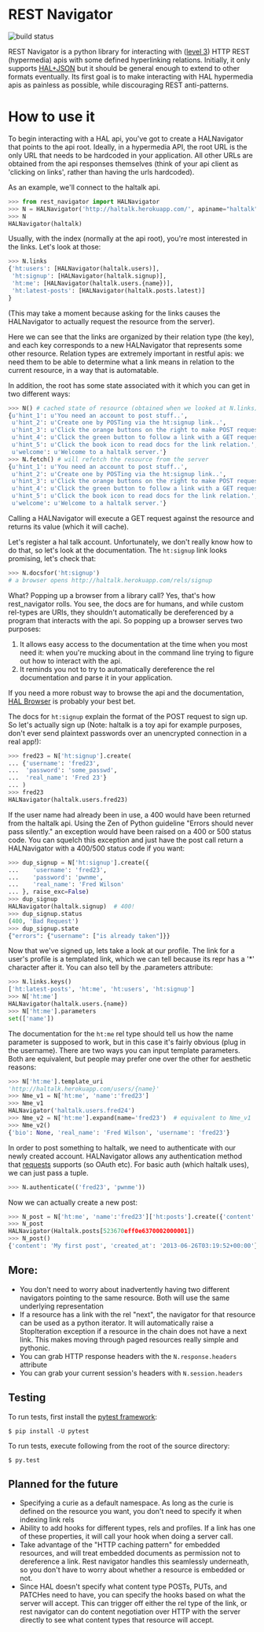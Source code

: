 # REST Navigator

![build status](https://travis-ci.org/deontologician/rest_navigator.png?branch=master)

REST Navigator is a python library for interacting with
([level 3](http://martinfowler.com/articles/richardsonMaturityModel.html#level3))
HTTP REST (hypermedia) apis with some defined hyperlinking relations. Initially,
it only supports [HAL+JSON](http://tools.ietf.org/html/draft-kelly-json-hal-05)
but it should be general enough to extend to other formats eventually. Its first
goal is to make interacting with HAL hypermedia apis as painless as possible,
while discouraging REST anti-patterns.

# How to use it

To begin interacting with a HAL api, you've got to create a HALNavigator that
points to the api root. Ideally, in a hypermedia API, the root URL is the only
URL that needs to be hardcoded in your application. All other URLs are obtained
from the api responses themselves (think of your api client as 'clicking on
links', rather than having the urls hardcoded).

As an example, we'll connect to the haltalk api.

```python
>>> from rest_navigator import HALNavigator
>>> N = HALNavigator('http://haltalk.herokuapp.com/', apiname="haltalk")
>>> N
HALNavigator(haltalk)
```

Usually, with the index (normally at the api root), you're most interested in
the links. Let's look at those:

```python
>>> N.links
{'ht:users': [HALNavigator(haltalk.users)],
 'ht:signup': [HALNavigator(haltalk.signup)],
 'ht:me': [HALNavigator(haltalk.users.{name})],
 'ht:latest-posts': [HALNavigator(haltalk.posts.latest)]
}
```

(This may take a moment because asking for the links causes the HALNavigator to
actually request the resource from the server).

Here we can see that the links are organized by their relation type (the key),
and each key corresponds to a new HALNavigator that represents some other
resource. Relation types are extremely important in restful apis: we need them
to be able to determine what a link means in relation to the current resource,
in a way that is automatable.

In addition, the root has some state associated with it which you can get in two
different ways:

```python
>>> N() # cached state of resource (obtained when we looked at N.links)
{u'hint_1': u'You need an account to post stuff..',
 u'hint_2': u'Create one by POSTing via the ht:signup link..',
 u'hint_3': u'Click the orange buttons on the right to make POST requests..',
 u'hint_4': u'Click the green button to follow a link with a GET request..',
 u'hint_5': u'Click the book icon to read docs for the link relation.',
 u'welcome': u'Welcome to a haltalk server.'}
>>> N.fetch() # will refetch the resource from the server
{u'hint_1': u'You need an account to post stuff..',
 u'hint_2': u'Create one by POSTing via the ht:signup link..',
 u'hint_3': u'Click the orange buttons on the right to make POST requests..',
 u'hint_4': u'Click the green button to follow a link with a GET request..',
 u'hint_5': u'Click the book icon to read docs for the link relation.',
 u'welcome': u'Welcome to a haltalk server.'}
```

Calling a HALNavigator will execute a GET request against the resource and
returns its value (which it will cache).

Let's register a hal talk account. Unfortunately, we don't really know how to do
that, so let's look at the documentation. The `ht:signup` link looks promising,
let's check that:

```python
>>> N.docsfor('ht:signup')
# a browser opens http://haltalk.herokuapp.com/rels/signup
```

What? Popping up a browser from a library call? Yes, that's how rest_navigator
rolls. You see, the docs are for humans, and while custom rel-types are URIs,
they shouldn't automatically be dereferenced by a program that interacts with
the api. So popping up a browser serves two purposes:

  1. It allows easy access to the documentation at the time when you most need
  it: when you're mucking about in the command line trying to figure out how to
  interact with the api.
  2. It reminds you not to try to automatically dereference the rel
  documentation and parse it in your application.

If you need a more robust way to browse the api and the documentation,
[HAL Browser](https://github.com/mikekelly/hal-browser) is probably your best
bet.

The docs for `ht:signup` explain the format of the POST request to sign up. So
let's actually sign up (Note: haltalk is a toy api for example purposes, don't
ever send plaintext passwords over an unencrypted connection in a real app!):

```python
>>> fred23 = N['ht:signup'].create(
... {'username': 'fred23',
...  'password': 'some_passwd',
...  'real_name': 'Fred 23'}
... )
>>> fred23
HALNavigator(haltalk.users.fred23)
```

If the user name had already been in use, a 400 would have been returned from
the haltalk api. Using the Zen of Python guideline "Errors should never pass
silently." an exception would have been raised on a 400 or 500 status code. You
can squelch this exception and just have the post call return a HALNavigator
with a 400/500 status code if you want:

```python
>>> dup_signup = N['ht:signup'].create({
...    'username': 'fred23',
...    'password': 'pwnme',
...    'real_name': 'Fred Wilson'
... }, raise_exc=False)
>>> dup_signup
HALNavigator(haltalk.signup)  # 400!
>>> dup_signup.status
(400, 'Bad Request')
>>> dup_signup.state
{"errors": {"username": ["is already taken"]}}
```

Now that we've signed up, lets take a look at our profile. The link for a user's
profile is a templated link, which we can tell because its repr has a '*'
character after it. You can also tell by the .parameters attribute:

```python
>>> N.links.keys()
['ht:latest-posts', 'ht:me', 'ht:users', 'ht:signup']
>>> N['ht:me']
HALNavigator(haltalk.users.{name})
>>> N['ht:me'].parameters
set(['name'])
```

The documentation for the `ht:me` rel type should tell us how the name parameter
is supposed to work, but in this case it's fairly obvious (plug in the
username). There are two ways you can input template parameters. Both are
equivalent, but people may prefer one over the other for aesthetic reasons:

```python
>>> N['ht:me'].template_uri
'http://haltalk.herokuapp.com/users/{name}'
>>> Nme_v1 = N['ht:me', 'name':'fred23']
>>> Nme_v1
HALNavigator('haltalk.users.fred24')
>>> Nme_v2 = N['ht:me'].expand(name='fred23')  # equivalent to Nme_v1
>>> Nme_v2()
{'bio': None, 'real_name': 'Fred Wilson', 'username': 'fred23'}
```

In order to post something to haltalk, we need to authenticate with our newly
created account. HALNavigator allows any authentication method that
[requests](http://www.python-requests.org/en/latest/user/advanced/#custom-authentication)
supports (so OAuth etc). For basic auth (which haltalk uses), we can just pass a
tuple.

```python
>>> N.authenticate(('fred23', 'pwnme'))
```

Now we can actually create a new post:

```python
>>> N_post = N['ht:me', 'name':'fred23']['ht:posts'].create({'content': 'My first post'})
>>> N_post
HALNavigator(Haltalk.posts[523670eff0e6370002000001])
>>> N_post()
{'content': 'My first post', 'created_at': '2013-06-26T03:19:52+00:00'}
```

## More:

* You don't need to worry about inadvertently having two different navigators
  pointing to the same resource. Both will use the same underlying representation
* If a resource has a link with the rel "next", the navigator for that resource
  can be used as a python iterator. It will automatically raise a StopIteration
  exception if a resource in the chain does not have a next link. This makes
  moving through paged resources really simple and pythonic.
* You can grab HTTP response headers with the `N.response.headers` attribute
* You can grab your current session's headers with `N.session.headers`

## Testing
To run tests, first install the [pytest framework](http://pytest.org/latest/getting-started.html):

```
$ pip install -U pytest
```

To run tests, execute following from the root of the source directory:

```
$ py.test
```

## Planned for the future
* Specifying a curie as a default namespace. As long as the curie is defined on
  the resource you want, you don't need to specify it when indexing link rels
* Ability to add hooks for different types, rels and profiles. If a link has one
  of these properties, it will call your hook when doing a server call.
* Take advantage of the "HTTP caching pattern" for embedded resources, and will
  treat embedded documents as permission not to dereference a link. Rest
  navigator handles this seamlessly underneath, so you don't have to worry about
  whether a resource is embedded or not.
* Since HAL doesn't specify what content type POSTs, PUTs, and PATCHes need to
  have, you can specify the hooks based on what the server will accept. This can
  trigger off either the rel type of the link, or rest navigator can do content
  negotiation over HTTP with the server directly to see what content types that
  resource will accept.
